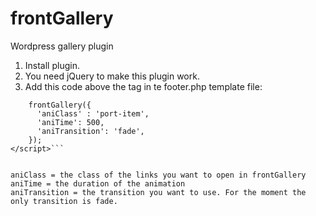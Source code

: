# frontGallery
Wordpress gallery plugin

1. Install plugin.
2. You need jQuery to make this plugin work.
3. Add this code above the </body> tag in te footer.php template file:


```<script type="text/javascript">
	frontGallery({
	  'aniClass' : 'port-item',	
      'aniTime': 500,
      'aniTransition': 'fade',
    }); 
</script>```


aniClass = the class of the links you want to open in frontGallery
aniTime = the duration of the animation
aniTransition = the transition you want to use. For the moment the only transition is fade.
